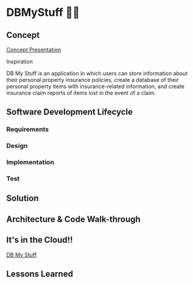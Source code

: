 # DBMyStuff 	:woman_technologist:

## Concept

[Concept Presentation](https://prezi.com/view/boyYX2lCzWfMdtXd0eJE/)

Inspiration

DB My Stuff is an application in which users can store information about their personal property insurance policies, create a database of their personal property items with insurance-related information, and create insurance claim reports of items lost in the event of a claim.

## Software Development Lifecycle

### Requirements


### Design


### Implementation


### Test


## Solution



## Architecture & Code Walk-through



## It's in the Cloud!!

[DB My Stuff](https://dbmystuff.azurewebsites.net)




## Lessons Learned

